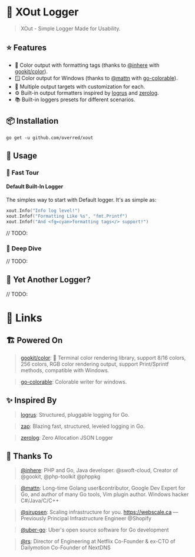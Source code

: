 # :pencil: XOut Logger
> XOut - Simple Logger Made for Usability.

## :star: Features
- :rainbow: Color output with formatting tags
  (thanks to [@inhere] with [gookit/color]).
- :window: Color output for Windows (thanks to [@mattn] with [go-colorable]).
- :twisted_rightwards_arrows: Multiple output targets with customization for each.
- :gear: Built-in output formatters inspired by [logrus] and [zerolog].
- :books: Built-in loggers presets for different scenarios.

## :package: <span id="installation">Installation</span>
`go get -u github.com/overred/xout`

## :rocket: <span id="usage">Usage</span>

### :checkered_flag: <span id="fast-tour">Fast Tour</span>

#### Default Built-In Logger
The simples way to start with Default logger.
It's as simple as:
```go
xout.Info("Info log level!")
xout.Infof("Formatting Like %s", "fmt.Printf")
xout.Infof("And <fg=cyan>formatting tags</> support!")
```
// TODO:

### :diving_mask: <span id="deep-dive">Deep Dive</span>
// TODO:

## :abacus: <span id="reasons">Yet Another Logger?</span>
// TODO:

# :link: <span id="links">Links</span>

## :building_construction: Powered On

[gookit/color]: https://github.com/gookit/color
> [gookit/color]: 🎨 Terminal color rendering library, support 8/16 colors, 256 colors, RGB color rendering output, support Print/Sprintf methods, compatible with Windows.

[go-colorable]: https://github.com/mattn/go-colorable
> [go-colorable]: Colorable writer for windows.

## :sparkles: Inspired By

[logrus]: https://github.com/sirupsen/logrus
> [logrus]: Structured, pluggable logging for Go.

[zap]: https://github.com/uber-go/zap
> [zap]: Blazing fast, structured, leveled logging in Go.

[zerolog]: https://github.com/rs/zerolog
> [zerolog]: Zero Allocation JSON Logger

## :clap: Thanks To

[@inhere]: https://github.com/inhere
> [@inhere]: PHP and Go, Java developer. @swoft-cloud, Creator of @gookit, @php-toolkit @phppkg

[@mattn]: https://github.com/inhere
> [@mattn]: Long-time Golang user&contributor, Google Dev Expert for Go, and author of many Go tools, Vim plugin author. Windows hacker C#/Java/C/C++

[@sirupsen]: https://github.com/sirupsen
> [@sirupsen]: Scaling infrastructure for you. https://webscale.ca — Previously Principal Infrastructure Engineer @Shopify

[@uber-go]: https://github.com/uber-go
> [@uber-go]: Uber's open source software for Go development

[@rs]: https://github.com/rs
> [@rs]: Director of Engineering at Netflix Co-Founder & ex-CTO of Dailymotion Co-Founder of NextDNS
